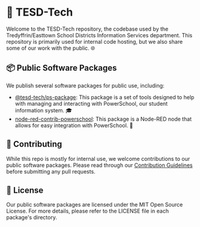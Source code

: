 # 🏫 TESD-Tech
Welcome to the TESD-Tech repository, the codebase used by the Tredyffrin/Easttown School Districts Information Services department. This repository is primarily used for internal code hosting, but we also share some of our work with the public. 🌐

## 📦 Public Software Packages
We publish several software packages for public use, including:

- [@tesd-tech/ps-package]([link-to-ps-package](https://github.com/TESD-Tech/ps-package)): This package is a set of tools designed to help with managing and interacting with PowerSchool, our student information system. 🎓
- [node-red-contrib-powerschool](https://github.com/TESD-Tech/node-red-contrib-powerschool): This package is a Node-RED node that allows for easy integration with PowerSchool. 🔄

## 🤝 Contributing
While this repo is mostly for internal use, we welcome contributions to our public software packages. Please read through our [Contribution Guidelines](link-to-guidelines) before submitting any pull requests.

## 📜 License
Our public software packages are licensed under the MIT Open Source License. For more details, please refer to the LICENSE file in each package's directory.
